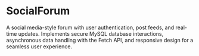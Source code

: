 # SocialForum
A social media-style forum with user authentication, post feeds, and real-time updates. Implements secure MySQL database interactions, asynchronous data handling with the Fetch API, and responsive design for a seamless user experience.
